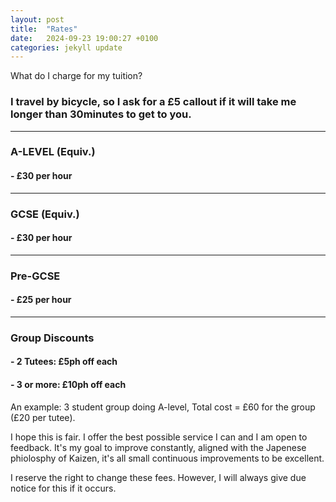 ```yaml
---
layout: post
title:  "Rates"
date:   2024-09-23 19:00:27 +0100
categories: jekyll update
---
```

What do I charge for my tuition?

### I travel by bicycle, so I ask for a **£5** callout if it will take me longer than 30minutes to get to you.  
------------------------------
### A-LEVEL (Equiv.)
#### - £30 per hour
------------------------------
### GCSE (Equiv.)
#### - £30 per hour
------------------------------
### Pre-GCSE 
#### - £25 per hour
------------------------------
### Group Discounts
#### - 2 Tutees: £5ph off each
#### - 3 or more: £10ph off each
An example: 3 student group doing A-level, Total cost = £60 for the group (£20 per tutee). 

I hope this is fair. I offer the best possible service I can and I am open to feedback. It's my goal to improve constantly, aligned with the Japenese phiolosphy of Kaizen, it's all small continuous improvements to be excellent. 

I reserve the right to change these fees. However, I will always give due notice for this if it occurs. 
